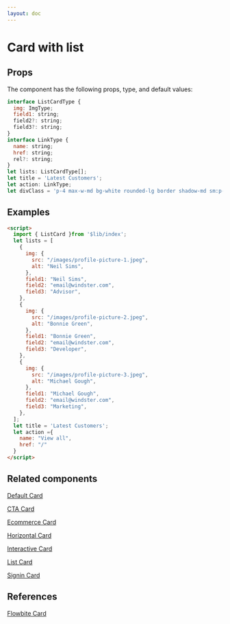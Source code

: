 ```yaml
---
layout: doc
---
```


<script>
  import { ListCard }from '$lib/index';
  let lists = [
    {
      img: {
        src: "/images/profile-picture-1.jpeg",
        alt: "Neil Sims",
      },
      field1: "Neil Sims",
      field2: "email@windster.com",
      field3: "Advisor",
    },
    {
      img: {
        src: "/images/profile-picture-2.jpeg",
        alt: "Bonnie Green",
      },
      field1: "Bonnie Green",
      field2: "email@windster.com",
      field3: "Developer",
    },
    {
      img: {
        src: "/images/profile-picture-3.jpeg",
        alt: "Michael Gough",
      },
      field1: "Michael Gough",
      field2: "email@windster.com",
      field3: "Marketing",
    },
  ];
  let title = 'Latest Customers';
  let action ={
    name: "View all",
    href: "/"
  }
</script>

<h1 class="text-3xl w-full dark:text-white py-8">Card with list</h1>

<h2 class="text-2xl w-full dark:text-white py-8">Props</h2>

<p class="dark:text-white py-4 text-lg">The component has the following props, type, and default values:</p>

```js
interface ListCardType {
  img: ImgType;
  field1: string;
  field2?: string;
  field3?: string;
}
interface LinkType {
  name: string;
  href: string;
  rel?: string;
}
let lists: ListCardType[];
let title = 'Latest Customers';
let action: LinkType;
let divClass = 'p-4 max-w-md bg-white rounded-lg border shadow-md sm:p-8 dark:bg-gray-800 dark:border-gray-700';

```

<h2 class="text-2xl w-full dark:text-white py-8">Examples</h2>

<div class="container flex flex-wrap justify-center rounded-xl mx-auto bg-gradient-to-r bg-white dark:bg-gray-900 border border-gray-200 dark:border-gray-700 p-2 sm:p-6">
  <ListCard {action} {title} {lists}/>
</div>

```html
<script>
  import { ListCard }from '$lib/index';
  let lists = [
    {
      img: {
        src: "/images/profile-picture-1.jpeg",
        alt: "Neil Sims",
      },
      field1: "Neil Sims",
      field2: "email@windster.com",
      field3: "Advisor",
    },
    {
      img: {
        src: "/images/profile-picture-2.jpeg",
        alt: "Bonnie Green",
      },
      field1: "Bonnie Green",
      field2: "email@windster.com",
      field3: "Developer",
    },
    {
      img: {
        src: "/images/profile-picture-3.jpeg",
        alt: "Michael Gough",
      },
      field1: "Michael Gough",
      field2: "email@windster.com",
      field3: "Marketing",
    },
  ];
  let title = 'Latest Customers';
  let action ={
    name: "View all",
    href: "/"
  }
</script>
```

<h2 class="text-2xl w-full dark:text-white py-8">Related components</h2>

<p class="dark:text-white text-lg w-full"><a href="https://flowbite-svelte.vercel.app/cards/card" class="text-blue-600 hover:underline dark:text-blue-500">Default Card</a></p>

<p class="dark:text-white text-lg w-full"><a href="https://flowbite-svelte.vercel.app/cards/cta" class="text-blue-600 hover:underline dark:text-blue-500">CTA Card</a></p>

<p class="dark:text-white text-lg w-full"><a href="https://flowbite-svelte.vercel.app/cards/ecommerce" class="text-blue-600 hover:underline dark:text-blue-500">Ecommerce Card</a></p>

<p class="dark:text-white text-lg w-full"><a href="https://flowbite-svelte.vercel.app/cards/horizontal" class="text-blue-600 hover:underline dark:text-blue-500">Horizontal Card</a></p>

<p class="dark:text-white text-lg w-full"><a href="https://flowbite-svelte.vercel.app/cards/interactive" class="text-blue-600 hover:underline dark:text-blue-500">Interactive Card</a></p>

<p class="dark:text-white text-lg w-full"><a href="https://flowbite-svelte.vercel.app/cards/list" class="text-blue-600 hover:underline dark:text-blue-500">List Card</a></p>

<p class="dark:text-white text-lg w-full"><a href="https://flowbite-svelte.vercel.app/cards/signin" class="text-blue-600 hover:underline dark:text-blue-500">Signin Card</a></p>

<h2 class="text-2xl w-full dark:text-white py-8">References</h2>

<p class="dark:text-white text-lg"><a href="https://flowbite.com/docs/components/card/" target="_blank" class="text-blue-600 hover:underline dark:text-blue-500">Flowbite Card</a></p>
